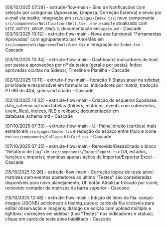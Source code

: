 [06/10/2025 07:29] - extrude-flow-main - Sino de Notificações com seleção por categorias (Aprovadas, Limpeza, Correção Externa) e envio por e-mail via mailto; integração em `src/pages/Index.tsx`; novo componente `src/components/NotificationsBell.tsx`; `.env.example` atualizado com `VITE_NOTIFY_GROUP_EMAILS`; documentação em `specs.md` - Cascade
[03/10/2025 10:12] - extrude-flow-main - Nova aba funcional: "Ferramentas Aprovadas" com agrupamento por Ano/Mês em `src/components/ApprovedToolsView.tsx` e integração no `Index.tsx` - Cascade

[03/10/2025 10:34] - extrude-flow-main - Dashboard: indicadores de lead por pasta e aprovações por nº de testes (geral e por pasta); Index: aprovadas ocultas na Sidebar, Timeline e Planilha - Cascade

[02/10/2025 10:11] - extrude-flow-main - Iteração 1: Status atual na sidebar, prioridade e responsável em formulários, indicadores por matriz, tradução PT-BR do 404, specs.md criado - Cascade

[02/10/2025 14:02] - extrude-flow-main - Criação do esquema Supabase: data_schema.sql com tabelas (folders, matrices, events com subeventos, event_files), índices, RLS e rollback; documentação em database_schema.md - Cascade

[07/10/2025 07:33] - extrude-flow-main - UI: Painel direito (cartões) mais estreito em `src/pages/Index.tsx` e redução do espaço entre título e ícone em `src/components/CollapsibleCard.tsx` - Cascade

[07/10/2025 07:35] - extrude-flow-main - Removido/Desabilitado o bloco "Relatório de Log" de `src/components/ImportExport.tsx` (UI, estados, funções e imports); mantidas apenas ações de Importar/Exportar Excel - Cascade

[15/10/2025 12:26] - extrude-flow-main - Correção lógica de teste ativo: matrizes com eventos posteriores ao último "Testes" são consideradas disponíveis para novo planejamento; UI: botão Atualizar trocado por ícone, removido contador de matrizes da barra superior - Cascade

[15/10/2025 12:48] - extrude-flow-main - Edição de itens da fila: campo images (JSONB) adicionado à testing_queue; cards da fila clicáveis para editar observação e imagens; diálogo de edição com upload múltiplo e lightbox; correções em sidebar (tipo "Testes" nos indicadores e status); clique em cards de teste ativo habilitado - Cascade
